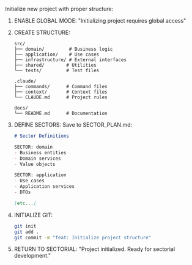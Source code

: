 Initialize new project with proper structure:

1. ENABLE GLOBAL MODE:
   "Initializing project requires global access"

2. CREATE STRUCTURE:
   ```
   src/
   ├── domain/         # Business logic
   ├── application/    # Use cases
   ├── infrastructure/ # External interfaces
   ├── shared/        # Utilities
   └── tests/         # Test files
   
   .claude/
   ├── commands/      # Command files
   ├── context/       # Context files
   └── CLAUDE.md      # Project rules
   
   docs/
   └── README.md      # Documentation
   ```

3. DEFINE SECTORS:
   Save to SECTOR_PLAN.md:
   ```markdown
   # Sector Definitions
   
   SECTOR: domain
   - Business entities
   - Domain services
   - Value objects
   
   SECTOR: application
   - Use cases
   - Application services
   - DTOs
   
   [etc...]
   ```

4. INITIALIZE GIT:
   ```bash
   git init
   git add .
   git commit -m "feat: Initialize project structure"
   ```

5. RETURN TO SECTORIAL:
   "Project initialized. Ready for sectorial development."